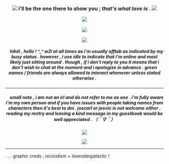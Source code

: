 <h3 align="center">
<img src="https://github.com/aesvic/aesvic/assets/144497121/2921976f-06fe-4bb7-9ac8-26eb58239998"/> i’ll be the one there to show you ; <i> that's what love is </i> . <img src="https://github.com/aesvic/aesvic/assets/144497121/3283e2d1-d358-46b7-9074-86a885b887a6"   </h3>
<p align="center">
<img src="https://github.com/aesvic/aesvic/assets/144497121/25d01a49-fcb1-4f44-aa86-1c7823be34cb"/>
</p>

<p align="center">
<img src="https://github.com/aesvic/aesvic/assets/144497121/95237671-b2f5-4e7c-b8f9-8c529a929397"/>
</p>
<p align="center">
<img src="https://64.media.tumblr.com/dfb953fbe2736a1cd1fe9ae696c5bf0e/313ce5f055eee02b-01/s250x400/d93ce75c8952858778a3a5db07a9136394708a3b.gifv"/>
</p>

<h5 align="center">
‎ ‎‎ ‎ ‎  hihiii , hello ! ^_^
w2i at all times as i'm usually offtab as indicated by my busy status . however , i use idle to indicate that i'm online and most likely just sitting around . though , if i don't reply to you it means that i don't wish to chat at the moment and i apologize in advance . green names / friends are always allowed to interact whenever unless stated otherwise .
</h5>

***
<h5 align="center">
‎ ‎‎ ‎ ‎  small note , i am not an irl and do not refer to me as one . i'm fully aware i'm my own person and if you have issues with people taking names from characters then it's best to dni . joscarl or josvic is not welcome either . reading my rentry and leaving a kind message in my guestbook would be well appreciated . （＾∇＾）
</h5>
<p align="center">
<img src="https://64.media.tumblr.com/dfb953fbe2736a1cd1fe9ae696c5bf0e/313ce5f055eee02b-01/s250x400/d93ce75c8952858778a3a5db07a9136394708a3b.gifv"/>
</p>
<p align="center">
<img src="https://github.com/aesvic/aesvic/assets/144497121/48a81805-1bdf-40fb-b566-78ba94f4a2c7"/>
</p>


***
. . . graphic creds ; *recividism + lavendargalactic* !
